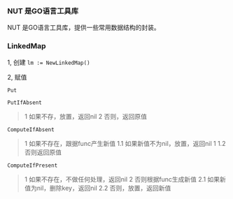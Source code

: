 ### NUT 是GO语言工具库

NUT 是GO语言工具库，提供一些常用数据结构的封装。

### LinkedMap

1, 创建 `lm := NewLinkedMap()`

2, 赋值

`Put`

`PutIfAbsent`

> 1 如果不存，放置，返回nil
> 2 否则，返回原值

`ComputeIfAbsent`

> 1 如果不存在，跟据func产生新值
> 1.1 如果新值不为nil，放置，返回nil
> 1 1.2 否则返回原值

`ComputeIfPresent`

> 1 如果不存在，不做任何处理，返回nil
> 2 否则根据func生成新值
> 2.1 如果新值为nil，删除key，返回nil
> 2.2 否则，放置，返回新值